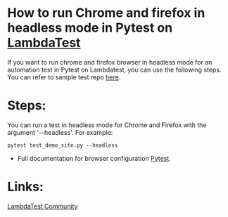 # How to run Chrome and firefox in headless mode in Pytest on [LambdaTest](https://www.lambdatest.com/?utm_source=github&utm_medium=repo&utm_campaign=Pytest-browser-options)

If you want to run chrome and firefox browser in headless mode for an automation test in Pytest on Lambdatest, you can use the following steps. You can refer to sample test repo [here](https://github.com/LambdaTest/pytest-selenium-sample).

# Steps:

You can run a test in headless mode for Chrome and Firefox with the argument '--headless'. For example:

 ```
pytest test_demo_site.py --headless
 ```
 
* Full documentation for browser configuration [Pytest](https://pytest-selenium.readthedocs.io/en/latest/user_guide.html).

# Links:

[LambdaTest Community](http://community.lambdatest.com/)


